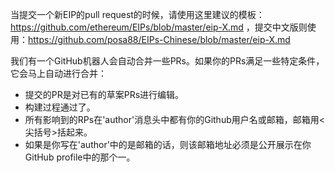 当提交一个新EIP的pull request的时候，请使用这里建议的模板：https://github.com/ethereum/EIPs/blob/master/eip-X.md ，提交中文版则使用：https://github.com/posa88/EIPs-Chinese/blob/master/eip-X.md

我们有一个GitHub机器人会自动合并一些PRs。如果你的PRs满足一些特定条件，它会马上自动进行合并：

 - 提交的PR是对已有的草案PRs进行编辑。
 - 构建过程通过了。
 - 所有影响到的RPs在'author'消息头中都有你的Github用户名或邮箱，邮箱用<尖括号>括起来。
 - 如果是你写在'author'中的是邮箱的话，则该邮箱地址必须是公开展示在你GitHub profile中的那个一。
